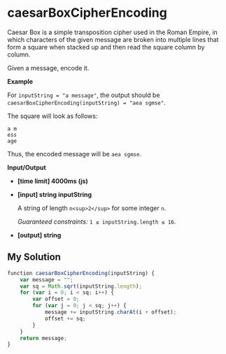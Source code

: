 # caesarBoxCipherEncoding
﻿Caesar Box is a simple transposition cipher used in the Roman Empire, in which characters of the given message are broken into multiple lines that form a square when stacked up and then read the square column by column.

Given a message, encode it.

**Example**

For `inputString = "a message"`, the output should be
`caesarBoxCipherEncoding(inputString) = "aea sgmse"`.

The square will look as follows:

```
a m
ess
age

```

Thus, the encoded message will be `aea sgmse`.

**Input/Output**

*   **[time limit] 4000ms (js)**

*   **[input] string inputString**

    A string of length `n<sup>2</sup>` for some integer `n`.

    _Guaranteed constraints:_
    `1 ≤ inputString.length ≤ 16`.

*   **[output] string**


## My Solution
```javascript
﻿function caesarBoxCipherEncoding(inputString) {
    var message = "";
    var sq = Math.sqrt(inputString.length);
    for (var i = 0; i < sq; i++) {
        var offset = 0;
        for (var j = 0; j < sq; j++) {
            message += inputString.charAt(i + offset);
            offset += sq;
        }
    }
    return message;
}
​
```
